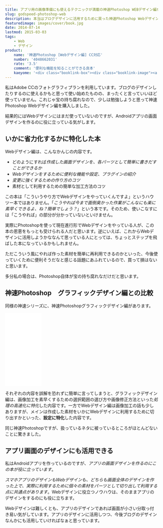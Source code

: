 ```yaml
---
title: アプリ用の画像準備にも使えるテクニックが満載の神速Photoshop WEBデザイン編を読んだ感想
slug: godspeed-photoshop-web
description: 本当はブログデザインに活用するために買った神速Photoshop Webデザイン編。スマホアプリの画像素材を作って書き出すのに、この本の内容がとてもマッチしていることに気づいてから、非常に重宝するようになりました。
featuredimage: images/cover/book.jpg
date: 2014-07-14
lastmod: 2015-03-03
tags: 
    - Web
    - デザイン
product:
    name: '神速Photoshop [Webデザイン編] CC対応'
    number: '4048662031'
    rate: '3.5'
    comment: '便利な機能を知ることができる良本'
    kaeyome: '<div class="booklink-box"><div class="booklink-image"><a href="https://www.amazon.co.jp/exec/obidos/asin/4048662031/illusionspace-22/" rel="nofollow" target="_blank"><img src="https://ecx.images-amazon.com/images/I/413I3VBMn1L._SL160_.jpg" style="border: none;" /></a></div><div class="booklink-info"><div class="booklink-name"><a href="https://www.amazon.co.jp/exec/obidos/asin/4048662031/illusionspace-22/" rel="nofollow" target="_blank">【Amazon.co.jp限定】神速Photoshop [Webデザイン編] CC対応 特製「キーボードショートカットシール for Mac」付</a><div class="booklink-powered-date">posted with <a href="https://yomereba.com" rel="nofollow" target="_blank">ヨメレバ</a></div></div><div class="booklink-detail">イシジマミキ,庄崎大祐,鈴置菜津女,鴇崎亘,橋本和宏,ハマダナヲミ,細川富代 KADOKAWA/アスキー・メディアワークス 2014-03-25    </div><div class="booklink-link2"><div class="shoplinkamazon"><a href="https://www.amazon.co.jp/exec/obidos/asin/4048662031/illusionspace-22/" rel="nofollow" target="_blank" title="アマゾン" >Amazonで購入</a></div><div class="shoplinkrakuten"><a href="https://hb.afl.rakuten.co.jp/hgc/11acbc01.369b1bf6.11acbc02.cabf9fe9/?pc=http%3A%2F%2Fbooks.rakuten.co.jp%2Frb%2F12692839%2F%3Fscid%3Daf_ich_link_urltxt%26m%3Dhttp%3A%2F%2Fm.rakuten.co.jp%2Fev%2Fbook%2F" rel="nofollow" target="_blank" title="楽天ブックス" >楽天ブックスで購入</a></div>                         <div class="shoplinkkino"><a href="https://ck.jp.ap.valuecommerce.com/servlet/referral?sid=3085416&pid=882196163&vc_url=http%3A%2F%2Fwww.kinokuniya.co.jp%2Ff%2Fdsg-01-9784048662031" target="_blank" title="kino" >紀伊國屋書店で購入<img src="https://ad.jp.ap.valuecommerce.com/servlet/gifbanner?sid=3085416&pid=882196163" height="1" width="1" border="0"></a></div>                   </div></div><div class="booklink-footer"></div></div>'
---
```


私はAdobe CCのフォトグラフィプランを利用しています。ブログのデザインしたりするのに使えるかもと思って使い始めたものの、まったくと言っていいほど使っていません。これじゃ宝の持ち腐れなので、少しは勉強しようと思って神速Photoshop Webデザイン編を購入しました。

結果的にはWebデザインにはまだ使っていないのですが、Androidアプリの画面デザインを作るのに役に立っている気がします。


## いかに省力化するかに特化した本


Webデザイン編は、こんなかんじの内容です。

<ul>
<li>どのようにすれば<em>作成した画面デザインを、各パーツとして簡単に書きだすことができるか</em></li>
<li><em>Webデザインをするために便利な機能や設定、プラグインの紹介</em></li>
<li><em>変更に強くするための作り方のコツ</em></li>
<li>素材として利用するための簡単な加工方法のコツ</li>
</ul>

この本は「こういうやり方でWebデザインをやっていくんですよ」というハウツー本ではありません。「<em>こうやれば今まで面倒臭かった作業がこんなにも楽に素早くできるよ、ね？簡単でしょう？</em>」という本です。そのため、使いこなすには「こうやれば」の部分が分かっていないといけません。

実際にPhotoshopを使って現在進行形でWebデザインをやっている人が、この本の恩恵をもっとも受けられる人だと思います。逆にいえば、これからWebデザインに活用しようかななんて思っている人にとっては、ちょっとステップを飛ばした本になっているかもしれません。

ただこういう風にやれば作った素材を簡単に再利用できるのかといった、今後使っていくために便利そうだなと感じる話題にあふれているので、買って損はないと思います。

多分私の場合は、Photoshop自体が宝の持ち腐れなだけだと思います。

## 神速Photoshop　グラフィックデザイン編との比較

同様の神速シリーズに、神速Photoshopグラフィックデザイン編があります。

<iframe style="width:120px;height:240px;" marginwidth="0" marginheight="0" scrolling="no" frameborder="0" src="//rcm-fe.amazon-adsystem.com/e/cm?lt1=_blank&bc1=000000&IS2=1&bg1=FFFFFF&fc1=000000&lc1=0000FF&t=illusionspace-22&language=ja_JP&o=9&p=8&l=as4&m=amazon&f=ifr&ref=as_ss_li_til&asins=4048706675&linkId=242b6b0c8855c45c2936fdf9ab7579ee"></iframe>

それぞれの内容を誤解を恐れずに簡単に言ってしまうと、グラフィックデザイン編は、画像加工を素早くするための選択範囲の選び方や画像修正方法といった<em>処理の高速化に特化</em>した内容です。一方でWebデザイン編は画像加工の話も少しありますが、メインは作成した素材をいかにWebデザインに利用するために切り出すかといった、<strong>設定に特化</strong>した内容です。

同じ神速Photoshopですが、扱っているネタに被っているところがほとんどないことに驚きました。


## アプリ画面のデザインにも活用できる


私はAndroidアプリを作っているのですが、<em>アプリの画面デザインを作るのにこの本が役に立っています</em>。

<em>スマホアプリのデザインもWebデザインも、どちらも画面全体のデザインを作った上で、実際に利用するために個々の素材をパーツとして切り出して利用する点に共通点があります</em>。Webデザインに役立つノウハウは、そのままアプリのデザインをするのにも役に立ちます。

Webデザインは難しくとも、アプリのデザインであれば画面が小さい分取っ付き易い気がしています。アプリのデザインに活用しつつ、今後ブログのデザインなんかにも活用していければなぁと思っています。
